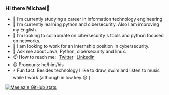 ### Hi there Michael👋



<!--
**wanferno/wanferno** is a ✨ _special_ ✨ repository because its `README.md` (this file) appears on your GitHub profile.
Here are some ideas to get you started:-->

- 🔭 I’m currently studying a career in information technology engineering.
- 🌱 I’m currently learning python and cibersecurity. Also I am improving my English.
- 👯 I’m looking to collaborate on cibersecurity´s tools and python focused on networks.
- 🤔 I am looking to work for an internship position in cybersecurity.
- 💬 Ask me about Java, Python, cibersecurity and linux.
- 📫 How to reach me: 
      -[Twitter](https://twitter.com/mael_laz)
      -[Linkedln](https://www.linkedin.com/in/michaelpazminoc/)
- 😄 Pronouns: he/him/his
- ⚡ Fun fact: Besides technology I like to draw, swim and listen to music while I work (although in low key 😄 ).


[![Maelaz's GitHub stats](https://github-readme-stats.vercel.app/api?username=wanferno)](https://github.com/anuraghazra/github-readme-stats)
